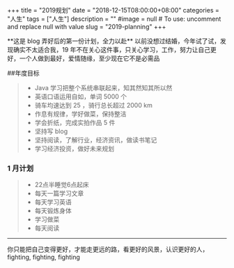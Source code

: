 +++
title = "2019规划"
date = "2018-12-15T08:00:00+08:00"
categories = "人生"
tags = ["人生"]
description = ""
#image = null  # To use: uncomment and replace null with value
slug = "2019-planning"
+++

<p class="description"></p>
**这是 blog 弄好后的第一份计划，全力以赴**
以前没想过结婚，今年试了试，发现确实不太适合我，19 年不在关心这件事，只关心学习，工作，努力让自己更好，一个人做到最好，爱情随缘，至少现在它不是必需品

<!-- more -->

##年度目标
>- Java 学习把整个系统串联起来，知其然知其所以然
>- 英语口语运用自如，单词 5000 个
>- 骑车均速达到 25 ，骑行总长超过 2000 km
>- 作息有规律，学好做菜，保持整洁
>- 学会折纸，完成实拍作品 5 件
>- 坚持写 blog
>- 坚持阅读，了解行业，经济资讯，做读书笔记
>- 学习经济投资，做好未来规划

### 1 月计划
>- 22点半睡觉6点起床
>- 每天一篇学习文章
>- 每天学习英语
>- 每天锻炼身体
>- 学习做菜
>- 每天阅读


---
你只能把自己变得更好，才能走更远的路，看更好的风景，认识更好的人，fighting, fighting, fighting

